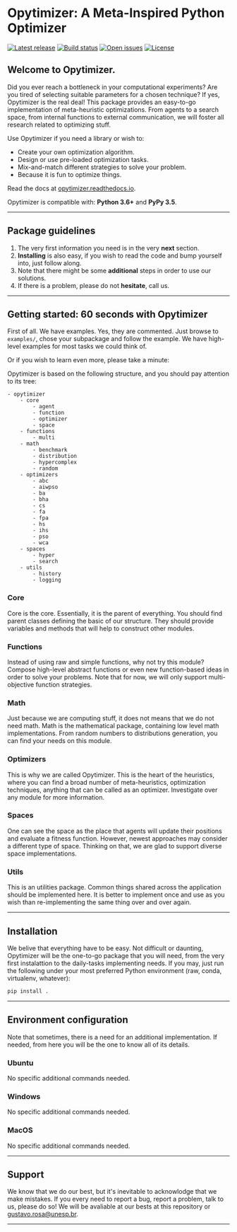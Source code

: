 # Opytimizer: A Meta-Inspired Python Optimizer

[![Latest release](https://img.shields.io/github/release/gugarosa/opytimizer.svg)](https://github.com/gugarosa/opytimizer/releases)
[![Build status](https://img.shields.io/travis/com/gugarosa/opytimizer/master.svg)](https://github.com/gugarosa/opytimizer/releases)
[![Open issues](https://img.shields.io/github/issues/gugarosa/opytimizer.svg)](https://github.com/gugarosa/opytimizer/issues)
[![License](https://img.shields.io/github/license/gugarosa/opytimizer.svg)](https://github.com/gugarosa/opytimizer/blob/master/LICENSE)

## Welcome to Opytimizer.
Did you ever reach a bottleneck in your computational experiments? Are you tired of selecting suitable parameters for a chosen technique? If yes, Opytimizer is the real deal! This package provides an easy-to-go implementation of meta-heuristic optimizations. From agents to a search space, from internal functions to external communication, we will foster all research related to optimizing stuff.

Use Opytimizer if you need a library or wish to:
* Create your own optimization algorithm.
* Design or use pre-loaded optimization tasks.
* Mix-and-match different strategies to solve your problem.
* Because it is fun to optimize things.

Read the docs at [opytimizer.readthedocs.io](https://opytimizer.readthedocs.io).

Opytimizer is compatible with: **Python 3.6+** and **PyPy 3.5**.

---

## Package guidelines

1. The very first information you need is in the very **next** section.
2. **Installing** is also easy, if you wish to read the code and bump yourself into, just follow along.
3. Note that there might be some **additional** steps in order to use our solutions.
4. If there is a problem, please do not **hesitate**, call us.

---

## Getting started: 60 seconds with Opytimizer

First of all. We have examples. Yes, they are commented. Just browse to `examples/`, chose your subpackage and follow the example. We have high-level examples for most tasks we could think of.

Or if you wish to learn even more, please take a minute:

Opytimizer is based on the following structure, and you should pay attention to its tree:

```
- opytimizer
    - core
        - agent
        - function
        - optimizer
        - space
    - functions
        - multi
    - math
        - benchmark
        - distribution
        - hypercomplex
        - random
    - optimizers
        - abc
        - aiwpso
        - ba
        - bha
        - cs
        - fa
        - fpa
        - hs
        - ihs
        - pso
        - wca
    - spaces
        - hyper
        - search
    - utils
        - history
        - logging
```

### Core

Core is the core. Essentially, it is the parent of everything. You should find parent classes defining the basic of our structure. They should provide variables and methods that will help to construct other modules.

### Functions

Instead of using raw and simple functions, why not try this module? Compose high-level abstract functions or even new function-based ideas in order to solve your problems. Note that for now, we will only support multi-objective function strategies.

### Math

Just because we are computing stuff, it does not means that we do not need math. Math is the mathematical package, containing low level math implementations. From random numbers to distributions generation, you can find your needs on this module.

### Optimizers

This is why we are called Opytimizer. This is the heart of the heuristics, where you can find a broad number of meta-heuristics, optimization techniques, anything that can be called as an optimizer. Investigate over any module for more information.

### Spaces

One can see the space as the place that agents will update their positions and evaluate a fitness function. However, newest approaches may consider a different type of space. Thinking on that, we are glad to support diverse space implementations.

### Utils

This is an utilities package. Common things shared across the application should be implemented here. It is better to implement once and use as you wish than re-implementing the same thing over and over again.

---

## Installation

We belive that everything have to be easy. Not difficult or daunting, Opytimizer will be the one-to-go package that you will need, from the very first instalattion to the daily-tasks implementing needs. If you may, just run the following under your most preferred Python environment (raw, conda, virtualenv, whatever):

```Python
pip install .
```

---

## Environment configuration

Note that sometimes, there is a need for an additional implementation. If needed, from here you will be the one to know all of its details.

### Ubuntu

No specific additional commands needed.

### Windows

No specific additional commands needed.

### MacOS

No specific additional commands needed.

---

## Support

We know that we do our best, but it's inevitable to acknowlodge that we make mistakes. If you every need to report a bug, report a problem, talk to us, please do so! We will be avaliable at our bests at this repository or gustavo.rosa@unesp.br.

---
